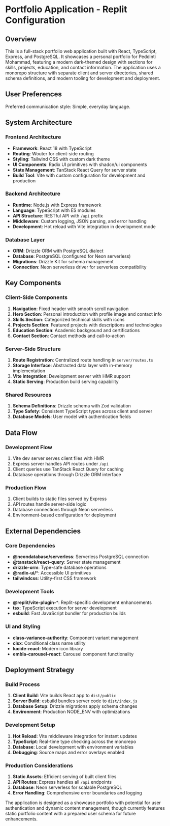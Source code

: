 # Portfolio Application - Replit Configuration

## Overview

This is a full-stack portfolio web application built with React, TypeScript, Express, and PostgreSQL. It showcases a personal portfolio for Peddinti Mohammad, featuring a modern dark-themed design with sections for skills, projects, education, and contact information. The application uses a monorepo structure with separate client and server directories, shared schema definitions, and modern tooling for development and deployment.

## User Preferences

Preferred communication style: Simple, everyday language.

## System Architecture

### Frontend Architecture
- **Framework**: React 18 with TypeScript
- **Routing**: Wouter for client-side routing
- **Styling**: Tailwind CSS with custom dark theme
- **UI Components**: Radix UI primitives with shadcn/ui components
- **State Management**: TanStack React Query for server state
- **Build Tool**: Vite with custom configuration for development and production

### Backend Architecture
- **Runtime**: Node.js with Express framework
- **Language**: TypeScript with ES modules
- **API Structure**: RESTful API with `/api` prefix
- **Middleware**: Custom logging, JSON parsing, and error handling
- **Development**: Hot reload with Vite integration in development mode

### Database Layer
- **ORM**: Drizzle ORM with PostgreSQL dialect
- **Database**: PostgreSQL (configured for Neon serverless)
- **Migrations**: Drizzle Kit for schema management
- **Connection**: Neon serverless driver for serverless compatibility

## Key Components

### Client-Side Components
1. **Navigation**: Fixed header with smooth scroll navigation
2. **Hero Section**: Personal introduction with profile image and contact info
3. **Skills Section**: Categorized technical skills with icons
4. **Projects Section**: Featured projects with descriptions and technologies
5. **Education Section**: Academic background and certifications
6. **Contact Section**: Contact methods and call-to-action

### Server-Side Structure
1. **Route Registration**: Centralized route handling in `server/routes.ts`
2. **Storage Interface**: Abstracted data layer with in-memory implementation
3. **Vite Integration**: Development server with HMR support
4. **Static Serving**: Production build serving capability

### Shared Resources
1. **Schema Definitions**: Drizzle schema with Zod validation
2. **Type Safety**: Consistent TypeScript types across client and server
3. **Database Models**: User model with authentication fields

## Data Flow

### Development Flow
1. Vite dev server serves client files with HMR
2. Express server handles API routes under `/api`
3. Client queries use TanStack React Query for caching
4. Database operations through Drizzle ORM interface

### Production Flow
1. Client builds to static files served by Express
2. API routes handle server-side logic
3. Database connections through Neon serverless
4. Environment-based configuration for deployment

## External Dependencies

### Core Dependencies
- **@neondatabase/serverless**: Serverless PostgreSQL connection
- **@tanstack/react-query**: Server state management
- **drizzle-orm**: Type-safe database operations
- **@radix-ui/***: Accessible UI primitives
- **tailwindcss**: Utility-first CSS framework

### Development Tools
- **@replit/vite-plugin-***: Replit-specific development enhancements
- **tsx**: TypeScript execution for server development
- **esbuild**: Fast JavaScript bundler for production builds

### UI and Styling
- **class-variance-authority**: Component variant management
- **clsx**: Conditional class name utility
- **lucide-react**: Modern icon library
- **embla-carousel-react**: Carousel component functionality

## Deployment Strategy

### Build Process
1. **Client Build**: Vite builds React app to `dist/public`
2. **Server Build**: esbuild bundles server code to `dist/index.js`
3. **Database Setup**: Drizzle migrations apply schema changes
4. **Environment**: Production NODE_ENV with optimizations

### Development Setup
1. **Hot Reload**: Vite middleware integration for instant updates
2. **TypeScript**: Real-time type checking across the monorepo
3. **Database**: Local development with environment variables
4. **Debugging**: Source maps and error overlays enabled

### Production Considerations
1. **Static Assets**: Efficient serving of built client files
2. **API Routes**: Express handles all `/api` endpoints
3. **Database**: Neon serverless for scalable PostgreSQL
4. **Error Handling**: Comprehensive error boundaries and logging

The application is designed as a showcase portfolio with potential for user authentication and dynamic content management, though currently features static portfolio content with a prepared user schema for future enhancements.